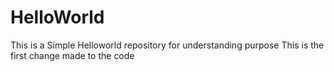 # HelloWorld
This is a Simple Helloworld repository for understanding purpose
This is the first change made to the code 
